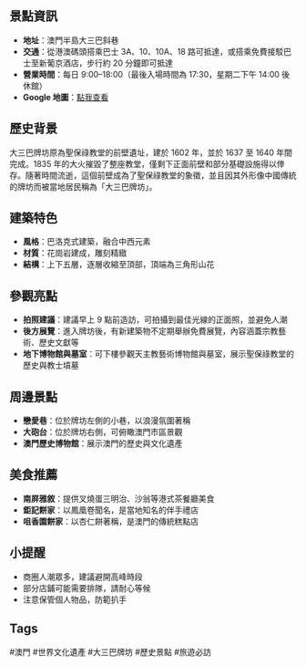 ## 景點資訊
- **地址**：澳門半島大三巴斜巷
- **交通**：從港澳碼頭搭乘巴士 3A、10、10A、18 路可抵達，或搭乘免費接駁巴士至新葡京酒店，步行約 20 分鐘即可抵達
- **營業時間**：每日 9:00–18:00（最後入場時間為 17:30，星期二下午 14:00 後休館）
- **Google 地圖**：[點我查看](https://maps.google.com/?q=Ruins+of+St.+Paul's,+Macao)

## 歷史背景
大三巴牌坊原為聖保祿教堂的前壁遺址，建於 1602 年，並於 1637 至 1640 年間完成。1835 年的大火摧毀了整座教堂，僅剩下正面前壁和部分基礎設施得以倖存。隨著時間流逝，這個前壁成為了聖保祿教堂的象徵，並且因其外形像中國傳統的牌坊而被當地居民稱為「大三巴牌坊」。

## 建築特色
- **風格**：巴洛克式建築，融合中西元素
- **材質**：花崗岩建成，雕刻精緻
- **結構**：上下五層，逐層收縮至頂部，頂端為三角形山花

## 參觀亮點
- **拍照建議**：建議早上 9 點前造訪，可拍攝到最佳光線的正面照，並避免人潮
- **後方展覽**：進入牌坊後，有新建築物不定期舉辦免費展覽，內容涵蓋宗教藝術、歷史文獻等
- **地下博物館與墓室**：可下樓參觀天主教藝術博物館與墓室，展示聖保祿教堂的歷史與教士墳墓

## 周邊景點
- **戀愛巷**：位於牌坊左側的小巷，以浪漫氛圍著稱
- **大砲台**：位於牌坊右側，可俯瞰澳門市區景觀
- **澳門歷史博物館**：展示澳門的歷史與文化遺產

## 美食推薦
- **南屏雅敘**：提供叉燒蛋三明治、沙翁等港式茶餐廳美食
- **鉅記餅家**：以鳳凰卷聞名，是當地知名的伴手禮店
- **咀香園餅家**：以杏仁餅著稱，是澳門的傳統糕點店

## 小提醒
- 商圈人潮眾多，建議避開高峰時段
- 部分店鋪可能需要排隊，請耐心等候
- 注意保管個人物品，防範扒手

## Tags
#澳門 #世界文化遺產 #大三巴牌坊 #歷史景點 #旅遊必訪